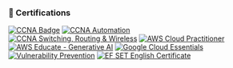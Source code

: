 ### 📜 Certifications

[![CCNA Badge](https://img.shields.io/badge/CCNA-Enterprise%20Networking%20%26%20Security-blue?style=flat-square)](https://www.credly.com/badges/301f6f81-0697-4ee0-85d9-63a6070aa845/linked_in_profile)
[![CCNA Automation](https://img.shields.io/badge/CCNA-Automation-blue?style=flat-square)](https://www.credly.com/badges/eb6f3bcb-06f2-4e47-a346-42138238b98e/linked_in_profile)
[![CCNA Switching, Routing & Wireless](https://img.shields.io/badge/CCNA-Switching%2C%20Routing%20%26%20Wireless-blue?style=flat-square)](https://www.credly.com/badges/95b04302-9610-48b2-b605-366ec01e5db7/linked_in_profile)
[![AWS Cloud Practitioner](https://img.shields.io/badge/AWS-Cloud%20Practitioner-orange?style=flat-square)](https://www.credly.com/badges/cf7aacc1-154e-483e-a266-60dabb85fbc4/linked_in_profile)
[![AWS Educate - Generative AI](https://img.shields.io/badge/AWS%20Educate-Generative%20AI-yellow?style=flat-square)](https://www.cloudskillsboost.google/public_profiles/6ea46696-0830-48ea-b02a-d4fc1507abd1)
[![Google Cloud Essentials](https://img.shields.io/badge/Google%20Cloud-Essentials-red?style=flat-square)](https://e-learning.globallynx.com.mx/certificates/uhwqqdvebx)
[![Vulnerability Prevention](https://img.shields.io/badge/Security-Dev%20Integration-lightgrey?style=flat-square)](#) <!-- Puedes poner enlace si tienes -->
[![EF SET English Certificate](https://img.shields.io/badge/EF%20SET-English%20C1%20Advanced-blue?style=flat-square)](https://cert.efset.org/en/t6Vvtq)
